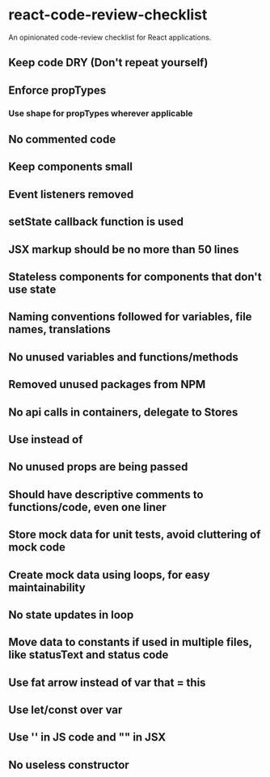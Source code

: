 # react-code-review-checklist
An opinionated code-review checklist for React applications.

## Keep code DRY (Don't repeat yourself)

## Enforce propTypes

### Use shape for propTypes wherever applicable

## No commented code

## Keep components small

## Event listeners removed

## setState callback function is used

## JSX markup should be no more than 50 lines

## Stateless components for components that don't use state

## Naming conventions followed for variables, file names, translations

## No unused variables and functions/methods

## Removed unused packages from NPM

## No api calls in containers, delegate to Stores

## Use <Link /> instead of <a />

## No unused props are being passed

## Should have descriptive comments to functions/code, even one liner 

## Store mock data for unit tests, avoid cluttering of mock code

## Create mock data using loops, for easy maintainability 

## No state updates in loop

## Move data to constants if used in multiple files, like statusText and status code

## Use fat arrow instead of var that = this

## Use let/const over var

## Use '' in JS code and "" in JSX

## No useless constructor

